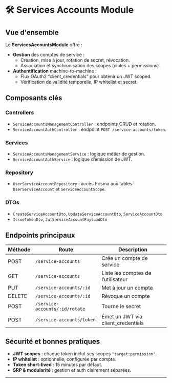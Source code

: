 # 🛠️ Services Accounts Module

## Vue d'ensemble
Le **ServicesAccountsModule** offre :
- **Gestion** des comptes de service :
  - Création, mise à jour, rotation de secret, révocation.
  - Association et synchronisation des scopes (cibles + permissions).
- **Authentification** machine-to-machine :
  - Flux OAuth2 “client_credentials” pour obtenir un JWT scoped.
  - Vérification de validité temporelle, IP whitelist et secret.

## Composants clés

### Controllers
- `ServiceAccountsManagementController` : endpoints CRUD et rotation.
- `ServiceAccountAuthController` : endpoint `POST /service-accounts/token`.

### Services
- `ServiceAccountsManagementService` : logique métier de gestion.
- `ServiceAccountAuthService` : logique d’émission de JWT.

### Repository
- `UserServiceAccountRepository` : accès Prisma aux tables `UserServiceAccount` et `ServiceAccountScope`.

### DTOs
- `CreateServiceAccountDto`, `UpdateServiceAccountDto`, `ServiceAccountDto`  
- `IssueTokenDto`, `JwtServiceAccountPayloadDto`

## Endpoints principaux

| Méthode | Route                                     | Description                           |
| ------- | ----------------------------------------- | ------------------------------------- |
| POST    | `/service-accounts`                      | Crée un compte de service             |
| GET     | `/service-accounts`                      | Liste les comptes de l’utilisateur    |
| PUT     | `/service-accounts/:id`                  | Met à jour un compte                  |
| DELETE  | `/service-accounts/:id`                  | Révoque un compte                     |
| POST    | `/service-accounts/:id/rotate`           | Tourne le secret                     |
| POST    | `/service-accounts/token`                | Émet un JWT via client_credentials   |

## Sécurité et bonnes pratiques
- **JWT scopes** : chaque token inclut ses scopes `"target:permission"`.  
- **IP whitelist** : optionnelle, configurée par compte.  
- **Token short-lived** : 15 minutes par défaut.  
- **SRP & modularité** : gestion et auth clairement séparées.

---